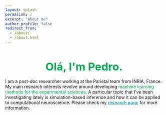 ```yaml
---
layout: splash
permalink: /
excerpt: "About me"
author_profile: false
redirect_from: 
  - /about/
  - /about.html
---
```


<!-- <img src="/images/profile.png" alt="drawing" width="250px" style="display: block;
  margin-left: auto;
  margin-right: auto;
  border-radius: 50%;
  ;"/> -->

<h1 style="color:#00b050; text-align: center; font-size:26pt; margin-bottom:0.5em" >Olá, I'm Pedro.</h1>

I am a post-doc researcher working at the Parietal team from INRIA, France. My main research interests revolve around developing <span style="color:#00b050">machine learning methods for the experimental sciences</span>. A particular topic that I've been investigating lately is simulation-based inference and how it can be applied to computational neuroscience. Please check my <a href="/research/" style="color:#46B1C9; font-weight:bold;">research page</a> for more information.
<!-- Prior to my post-doc, I did a Ph.D. at the GIPSA-lab, France, under the supervision of Marco Congedo and Christian Jutten. The title of my thesis is "Exploring invariances of multivariate time series via Riemannian geometry: validation on EEG data" and you can find it **<a href="https://hal.archives-ouvertes.fr/tel-02345388" target="_blank">here</a>**. -->